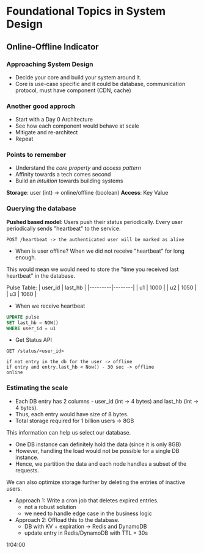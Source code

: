 # Foundational Topics in System Design

## Online-Offline Indicator

### Approaching System Design
- Decide your core and build your system around it.
- Core is use-case specific and it could be database, communication protocol, must have component (CDN, cache)

### Another good approch
- Start with a Day 0 Architecture
- See how each component would behave at scale
- Mitigate and re-architect
- Repeat

### Points to remember
- Understand the _core property_ and _access pattern_
- Affinity towards a tech comes second
- Build an _intuition_ towards building systems

**Storage**: user (int) -> online/offline (boolean)
**Access**: Key Value

### Querying the database
**Pushed based model**: Users push their status periodically. Every user periodically sends "heartbeat" to the service.

```
POST /heartbeat -> the authenticated user will be marked as alive
```
- When is user offline?
When we did not receive "heartbeat" for long enough.

This would mean we would need to store the "time you received last heartbeat" in the database.

Pulse Table:
| user_id | last_hb |
|---------|--------|
| u1 | 1000 |
| u2 | 1050 |
| u3 | 1060 |

- When we receive heartbeat
```sql
UPDATE pulse
SET last_hb = NOW()
WHERE user_id = u1
```
- Get Status API
```
GET /status/<user_id>

if not entry in the db for the user -> offline
if entry and entry.last_hb < Now() - 30 sec -> offline
online
```

### Estimating the scale
- Each DB entry has 2 columns - user_id (int -> 4 bytes) and last_hb (int -> 4 bytes).
- Thus, each entry would have size of 8 bytes.
- Total storage required for 1 billion users -> 8GB

This information can help us select our database.

- One DB instance can definitely hold the data (since it is only 8GB)
- However, handling the load would not be possible for a single DB instance.
- Hence, we partition the data and each node handles a subset of the requests.

We can also optimize storage further by deleting the entries of inactive users.

- Approach 1: Write a cron job that deletes expired entries.
	- not a robust solution
	- we need to handle edge case in the business logic
- Approach 2: Offload this to the database.
	- DB with KV + expiration -> Redis and DynamoDB
	- update entry in Redis/DynamoDB with TTL = 30s

1:04:00